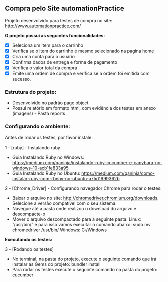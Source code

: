 ## Compra pelo Site automationPractice

Projeto desenvolvido para testes de compra no site: http://www.automationpractice.com/

**O projeto possui as seguintes funcionalidades:**
- [x] Seleciona um item para o carrinho
- [x] Verifica se o item do carrinho é mesmo selecionado na pagina home
- [x] Cria uma conta para o usuário
- [x] Confirma dados de entrega e forma de pagamento
- [x] Verifica o valor total da compra
- [x] Emite uma ordem de compra e verifica se a ordem foi emitida com sucesso.

### Estrutura do projeto:
- Desenvolvido no padrão page object
- Possui relatório em formato html, com evidência dos testes em anexo (imagens) - Pasta reports


### Configurando o ambiente:
Antes de rodar os testes, por favor instale:

1 - [ruby] - Instalando ruby
- Guia Instalando Ruby no Windows: https://medium.com/qaninja/instalando-ruby-cucumber-e-capybara-no-windows-10-acb1fe833a95
- Guia Instalando Ruby no Ubuntu: https://medium.com/qaninja/como-instalar-ruby-com-rbenv-no-ubuntu-a75d1999362b


2 - [Chrome_Driver] - Configurando navegador Chrome para rodar o testes:
- Baixar o arquivo no site: http://chromedriver.chromium.org/downloads. Selecione a versão compatível com o seu sistema.
- Navegue até a pasta onde realizou o download do arquivo e descompacte-o 
- Mover o arquivo descompactado para a seguinte pasta:
	Linux:
   		“/usr/bin/” e para isso vamos executar o comando abaixo:
   		sudo mv chromedriver /usr/bin/
	Windows:
   		C:/Windows

**Executando os testes:**

3 - [Rodando os testes]
- No terminal, na pasta do projeto, execute o seguinte comando que irá instalar as Gems do projeto:
	bundler install
- Para rodar os testes execute o seguinte comando na pasta do projeto:
	cucumber
